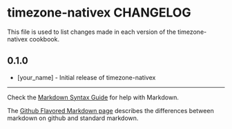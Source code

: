 timezone-nativex CHANGELOG
==========================

This file is used to list changes made in each version of the timezone-nativex cookbook.

0.1.0
-----
- [your_name] - Initial release of timezone-nativex

- - -
Check the [Markdown Syntax Guide](http://daringfireball.net/projects/markdown/syntax) for help with Markdown.

The [Github Flavored Markdown page](http://github.github.com/github-flavored-markdown/) describes the differences between markdown on github and standard markdown.
